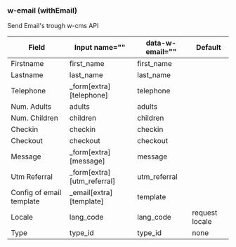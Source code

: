### w-email (withEmail)

Send Email's trough w-cms API


Field | Input name="" | data-w-email="" | Default 
------|---------------|-----------------|---------
Firstname| first_name | first_name | 
Lastname| last_name | last_name | 
Telephone | _form[extra][telephone] | telephone |
Num. Adults | adults | adults |
Num. Children | children | children |
Checkin | checkin | checkin | 
Checkout | checkout | checkout | 
Message | _form[extra][message] | message
Utm Referral | _form[extra][utm_referral] | utm_referral |
Config of email template | _email[extra][template] | template | 
Locale | lang_code | lang_code | request locale 
Type | type_id | type_id | none
